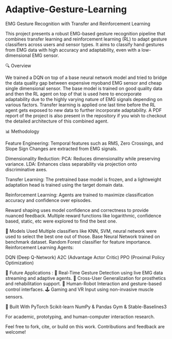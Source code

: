 # Adaptive-Gesture-Learning
EMG Gesture Recognition with Transfer and Reinforcement Learning

This project presents a robust EMG-based gesture recognition pipeline that combines transfer learning and reinforcement learning (RL) to adapt gesture classifiers across users and sensor types. It aims to classify hand gestures from EMG data with high accuracy and adaptability, even with a low-dimensional EMG sensor.

🔍 Overview

We trained a DQN on top of a base neural network model and tried to bridge the data quality gap between expensive myoband EMG sensor and cheap single dimensional sensor. The base model is trained on good quality data and then the RL agent on top of that is used here to encorporate adaptability due to the highly varying nature of EMG signals depending on various factors. Transfer learning is applied one last time before the RL agent gets exposed to new data to further incorporate adaptability. A PDF report of the project is also present in the repository if you wish to checkout the detailed architecture of this combined agent.    

📊 Methodology

Feature Engineering: Temporal features such as RMS, Zero Crossings, and Slope Sign Changes are extracted from EMG signals.

Dimensionality Reduction:
    PCA: Reduces dimensionality while preserving variance.
    LDA: Enhances class separability via projection onto discriminative axes.

Transfer Learning: The pretrained base model is frozen, and a lightweight adaptation head is trained using the target domain data.

Reinforcement Learning: Agents are trained to maximize classification accuracy and confidence over episodes.

Reward shaping uses model confidence and correctness to provide nuanced feedback. Multiple reward functions like logarithmic, confidence based, static, etc were explored to find the best one.

🤖 Models Used
Multiple classifiers like KNN, SVM, neural network were used to select the best one out of those.
Base Neural Network trained on benchmark dataset.
Random Forest classifier for feature importance.
Reinforcement Learning Agents:

  DQN (Deep Q-Network)
  A2C (Advantage Actor Critic)
  PPO (Proximal Policy Optimization)

📌 Future Applications : 
🔁 Real-Time Gesture Detection using live EMG data streaming and adaptive agents.
🤝 Cross-User Generalization for prosthetics and rehabilitation support.
🧤 Human-Robot Interaction and gesture-based control interfaces.
🕹️ Gaming and VR Input using non-invasive muscle sensors.

🔧 Built With
PyTorch
Scikit-learn
NumPy & Pandas
Gym & Stable-Baselines3

For academic, prototyping, and human-computer interaction research.

Feel free to fork, cite, or build on this work. Contributions and feedback are welcome!


